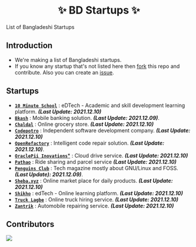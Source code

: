 <h1 align="center">
    ✨ BD Startups ✨
</h1>

List of Bangladeshi Startups

## Introduction
- We're making a list of Bangladeshi startups.
- If you know any startup that's not listed here then [fork](https://github.com/fazlerabbi37/b-startups/fork) this repo and contribute. Also you can create an [issue](https://github.com/fazlerabbi37/b-startups/issues).

## Startups
- [**`10 Minute School`**](https://10minuteschool.com) : eDTech - Academic and skill development learning platform. ***(Last Update: 2021.12.10)***
- [**`Bkash`**](https://www.bkash.com/) : Mobile banking solution. ***(Last Update: 2021.12.09)***.
- [**`Chaldal`**](https://chaldal.com) : Online grocery store. ***(Last Update: 2021.12.10)***
- [**`Codepotro`**](https://codepotro.com) : Independent software development company. ***(Last Update: 2021.12.10)***
- [**`OpenRefactory`**](https://www.openrefactory.com) : Intelligent code repair solution. ***(Last Update: 2021.12.10)***.
- [**`OraclePii Inovations`***](https://oraclepii.com) : Cloud drive service. ***(Last Update: 2021.12.10)***
- [**`Pathao`**](https://pathao.com/) : Ride sharing and parcel service ***(Last Update: 2021.12.10)***
- [**`Penguins Club`**](https://thepenguins.club/) : Tech magazine mostly about GNU/Linux and FOSS. ***(Last Update): 2021.12.09)***.
- [**`Sheba.xyz`**](https://www.sheba.xyz) : Online market place for daily products. ***(Last Update: 2021.12.10)***
- [**`Shikho`**](https://shikho.tech) : edTech - Online learning platform. ***(Last Update: 2021.12.10)***
- [**`Truck Lagbe`**](http://www.trucklagbe.com) : Online truck hiring service. ***(Last Update: 2021.12.10)***
- [**`Zantrik‍`**](https://www.zantrik.com) : Automobile repairing service. ***(Last Update: 2021.12.10)***

## Contributors
<a href="https://github.com/fazlerabbi37/b-startups/graphs/contributors">
  <img src="https://contrib.rocks/image?repo=fazlerabbi37/b-startups"/>
</a>


<!---
[**`EN-NAME`**](WEBSITE-URL) : EN-DESCRIPTION। ***(Last Update: EN-YYYY.MM.DD)***
--->
